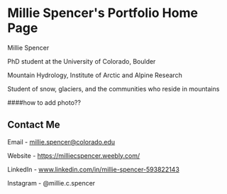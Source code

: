 # Millie Spencer's Portfolio Home Page

Millie Spencer 

PhD student at the University of Colorado, Boulder 

Mountain Hydrology, Institute of Arctic and Alpine Research 

Student of snow, glaciers, and the communities who reside in mountains

####how to add photo?? 

## Contact Me

Email - millie.spencer@colorado.edu

Website - https://milliecspencer.weebly.com/

LinkedIn - www.linkedin.com/in/millie-spencer-593822143

Instagram - @millie.c.spencer
